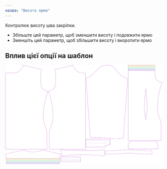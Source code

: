 ```yaml
---
назва: "Висота ярма"
---
```


Контролює висоту шва закріпки.

- Збільште цей параметр, щоб зменшити висоту і подовжити ярмо
- Зменшіть цей параметр, щоб збільшити висоту і вкоротити ярмо

## Вплив цієї опції на шаблон

![На цьому зображенні показано вплив цієї опції шляхом накладання декількох варіантів, які мають різне значення для цієї опції](simon_yokeheight_sample.svg "Вплив цієї опції на шаблон")
